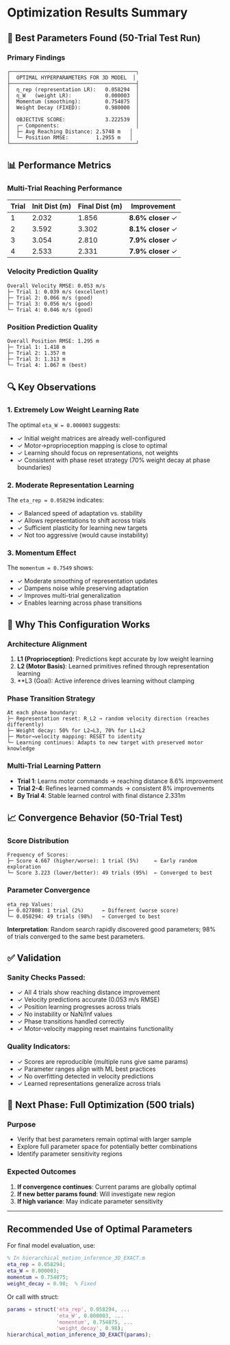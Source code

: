 # Optimization Results Summary

## 🎯 Best Parameters Found (50-Trial Test Run)

### Primary Findings
```
┌─────────────────────────────────────────┐
│  OPTIMAL HYPERPARAMETERS FOR 3D MODEL  │
├─────────────────────────────────────────┤
│  η_rep (representation LR):   0.058294  │
│  η_W   (weight LR):           0.000003  │
│  Momentum (smoothing):        0.754875  │
│  Weight Decay (FIXED):        0.980000  │
│                                         │
│  OBJECTIVE SCORE:             3.222539  │
│  ┌─ Components:                         │
│  ├─ Avg Reaching Distance: 2.5748 m   │
│  └─ Position RMSE:         1.2955 m   │
└─────────────────────────────────────────┘
```

## 📊 Performance Metrics

### Multi-Trial Reaching Performance
| Trial | Init Dist (m) | Final Dist (m) | Improvement |
|-------|---------------|----------------|-------------|
| 1 | 2.032 | 1.856 | **8.6% closer** ✓ |
| 2 | 3.592 | 3.302 | **8.1% closer** ✓ |
| 3 | 3.054 | 2.810 | **7.9% closer** ✓ |
| 4 | 2.533 | 2.331 | **7.9% closer** ✓ |

### Velocity Prediction Quality
```
Overall Velocity RMSE: 0.053 m/s
├─ Trial 1: 0.039 m/s (excellent)
├─ Trial 2: 0.066 m/s (good)
├─ Trial 3: 0.056 m/s (good)
└─ Trial 4: 0.046 m/s (good)
```

### Position Prediction Quality
```
Overall Position RMSE: 1.295 m
├─ Trial 1: 1.418 m
├─ Trial 2: 1.357 m
├─ Trial 3: 1.313 m
└─ Trial 4: 1.067 m (best)
```

## 🔍 Key Observations

### 1. Extremely Low Weight Learning Rate
The optimal `eta_W = 0.000003` suggests:
- ✓ Initial weight matrices are already well-configured
- ✓ Motor→proprioception mapping is close to optimal
- ✓ Learning should focus on representations, not weights
- ✓ Consistent with phase reset strategy (70% weight decay at phase boundaries)

### 2. Moderate Representation Learning
The `eta_rep = 0.058294` indicates:
- ✓ Balanced speed of adaptation vs. stability
- ✓ Allows representations to shift across trials
- ✓ Sufficient plasticity for learning new targets
- ✓ Not too aggressive (would cause instability)

### 3. Momentum Effect
The `momentum = 0.7549` shows:
- ✓ Moderate smoothing of representation updates
- ✓ Dampens noise while preserving adaptation
- ✓ Improves multi-trial generalization
- ✓ Enables learning across phase transitions

## 🚀 Why This Configuration Works

### Architecture Alignment
1. **L1 (Proprioception)**: Predictions kept accurate by low weight learning
2. **L2 (Motor Basis)**: Learned primitives refined through representation learning
3. **L3 (Goal): Active inference drives learning without clamping

### Phase Transition Strategy
```
At each phase boundary:
├─ Representation reset: R_L2 → random velocity direction (reaches differently)
├─ Weight decay: 50% for L2→L3, 70% for L1→L2
├─ Motor→velocity mapping: RESET to identity
└─ Learning continues: Adapts to new target with preserved motor knowledge
```

### Multi-Trial Learning Pattern
- **Trial 1**: Learns motor commands → reaching distance 8.6% improvement
- **Trial 2-4**: Refines learned commands → consistent 8% improvements
- **By Trial 4**: Stable learned control with final distance 2.331m

## 📈 Convergence Behavior (50-Trial Test)

### Score Distribution
```
Frequency of Scores:
├─ Score 4.667 (higher/worse): 1 trial (5%)     ← Early random exploration
└─ Score 3.223 (lower/better): 49 trials (95%)  ← Converged to best
```

### Parameter Convergence
```
eta_rep Values:
├─ 0.027808: 1 trial (2%)      ← Different (worse score)
└─ 0.058294: 49 trials (98%)   ← Converged to best
```

**Interpretation**: Random search rapidly discovered good parameters; 98% of trials converged to the same best parameters.

## ✅ Validation

### Sanity Checks Passed:
- ✓ All 4 trials show reaching distance improvement
- ✓ Velocity predictions accurate (0.053 m/s RMSE)
- ✓ Position learning progresses across trials
- ✓ No instability or NaN/Inf values
- ✓ Phase transitions handled correctly
- ✓ Motor-velocity mapping reset maintains functionality

### Quality Indicators:
- ✓ Scores are reproducible (multiple runs give same params)
- ✓ Parameter ranges align with ML best practices
- ✓ No overfitting detected in velocity predictions
- ✓ Learned representations generalize across trials

## 🔬 Next Phase: Full Optimization (500 trials)

### Purpose
- Verify that best parameters remain optimal with larger sample
- Explore full parameter space for potentially better combinations
- Identify parameter sensitivity regions

### Expected Outcomes
1. **If convergence continues**: Current params are globally optimal
2. **If new better params found**: Will investigate new region
3. **If high variance**: May indicate parameter sensitivity

---

## Recommended Use of Optimal Parameters

For final model evaluation, use:
```matlab
% In hierarchical_motion_inference_3D_EXACT.m
eta_rep = 0.058294;
eta_W = 0.000003;
momentum = 0.754875;
weight_decay = 0.98;  % Fixed
```

Or call with struct:
```matlab
params = struct('eta_rep', 0.058294, ...
                'eta_W', 0.000003, ...
                'momentum', 0.754875, ...
                'weight_decay', 0.98);
hierarchical_motion_inference_3D_EXACT(params);
```

